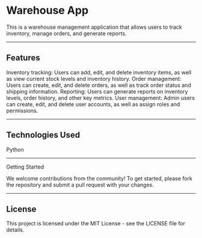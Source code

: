 # Warehouse App

This is a warehouse management application that allows users to track inventory, manage orders, and generate reports.
***
## Features

Inventory tracking: Users can add, edit, and delete inventory items, as well as view current stock levels and inventory history.
Order management: Users can create, edit, and delete orders, as well as track order status and shipping information.
Reporting: Users can generate reports on inventory levels, order history, and other key metrics.
User management: Admin users can create, edit, and delete user accounts, as well as assign roles and permissions.
***
## Technologies Used

Python
***
Getting Started

We welcome contributions from the community! To get started, please fork the repository and submit a pull request with your changes.
***
## License

This project is licensed under the MIT License - see the LICENSE file for details.